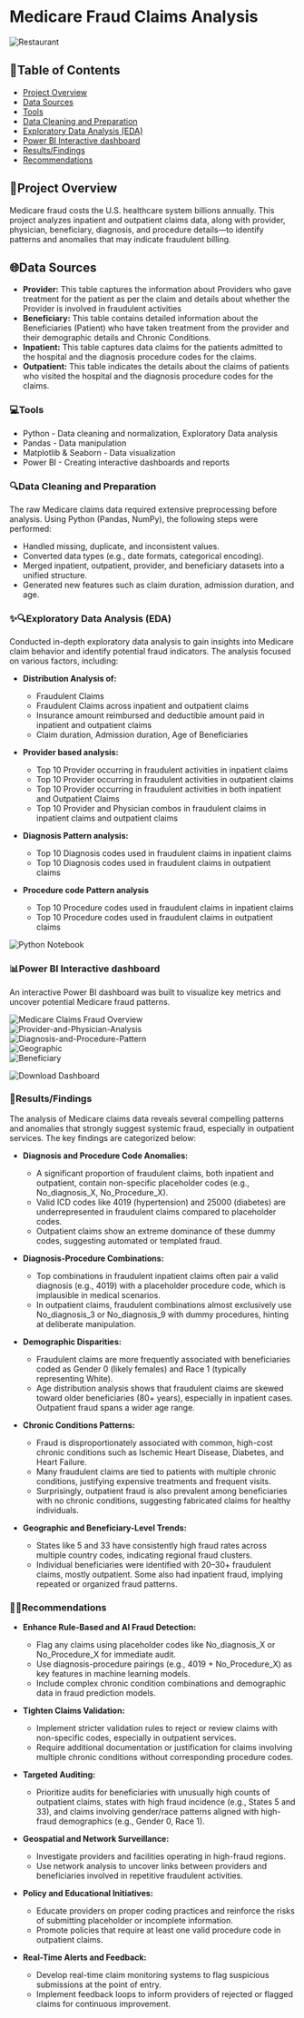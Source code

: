 # Medicare Fraud Claims Analysis

![Restaurant](images/Medicare.jpg)

## 📑Table of Contents

- [Project Overview](#project-overview)
- [Data Sources](#data-sources)
- [Tools](#tools)
- [Data Cleaning and Preparation](#data-cleaning-and-preparation)
- [Exploratory Data Analysis (EDA)](#exploratory-data-analysis-eda)
- [Power BI Interactive dashboard](#power-bi-interactive-dashboard)
- [Results/Findings](#resultsfindings)
- [Recommendations](#recommendations)

## 📁Project Overview
Medicare fraud costs the U.S. healthcare system billions annually. This project analyzes inpatient and outpatient claims data, along with provider, physician, beneficiary, diagnosis, and procedure details—to identify patterns and anomalies that may indicate fraudulent billing.

## 🌐Data Sources

- <b>Provider:</b> This table captures the information about Providers who gave treatment for the patient as per the claim and details about whether the Provider is involved in fraudulent activities <br>
- <b>Beneficiary:</b> This table contains detailed information about the Beneficiaries (Patient) who have taken treatment from the provider and their demographic details and Chronic Conditions. <br>
- <b>Inpatient:</b> This table captures data claims for the patients admitted to the hospital and the diagnosis procedure codes for the claims. <br>
- <b>Outpatient:</b> This table indicates the details about the claims of patients who visited the hospital and the diagnosis procedure codes for the claims. <br>

### 💻Tools

- Python - Data cleaning and normalization, Exploratory Data analysis
- Pandas - Data manipulation
- Matplotlib & Seaborn - Data visualization
- Power BI - Creating interactive dashboards and reports

### 🔍Data Cleaning and Preparation

The raw Medicare claims data required extensive preprocessing before analysis. Using Python (Pandas, NumPy), the following steps were performed:

- Handled missing, duplicate, and inconsistent values.
- Converted data types (e.g., date formats, categorical encoding).
- Merged inpatient, outpatient, provider, and beneficiary datasets into a unified structure.
- Generated new features such as claim duration, admission duration, and age.

### ✨🔍Exploratory Data Analysis (EDA)

Conducted in-depth exploratory data analysis to gain insights into Medicare claim behavior and identify potential fraud indicators. The analysis focused on various factors, including:<br>

- <b>Distribution Analysis of:</b>
  - Fraudulent Claims
  - Fraudulent Claims across inpatient and outpatient claims
  - Insurance amount reimbursed and deductible amount paid in inpatient and outpatient claims
  - Claim duration, Admission duration, Age of Beneficiaries


- <b>Provider based analysis:</b>
  - Top 10 Provider occurring in fraudulent activities in inpatient claims
  - Top 10 Provider occurring in fraudulent activities in outpatient claims
  - Top 10 Provider occurring in fraudulent activities in both inpatient and Outpatient Claims
  - Top 10 Provider and Physician combos in fraudulent claims in inpatient claims and outpatient claims

- <b>Diagnosis Pattern analysis:</b>
  - Top 10 Diagnosis codes used in fraudulent claims in inpatient claims
  - Top 10 Diagnosis codes used in fraudulent claims in outpatient claims

- <b>Procedure code Pattern analysis</b>
  - Top 10 Procedure codes used in fraudulent claims in inpatient claims
  - Top 10 Procedure codes used in fraudulent claims in outpatient claims

<p>
  <a href="https://github.com/Bhuvi128/Medicare-Fraud-Claims-Analysis/blob/main/Medicare%20Fraud%20Claims%20Analysis.ipynb" target="_blank" style="text-decoration:none;">
    <img src="https://img.shields.io/badge/View-Python_Notebook-ffbcc4?style=for-the-badge&logo=jupyter" alt="Python Notebook">
  </a>
</p>

### 📊Power BI Interactive dashboard

An interactive Power BI dashboard was built to visualize key metrics and uncover potential Medicare fraud patterns.

![Medicare Claims Fraud Overview](Power-BI-Dashboards/Medicare-Claims-Fraud-Overview.png)<br>
![Provider-and-Physician-Analysis](Power-BI-Dashboards/Provider-and-Physician-Analysis.png)<br>
![Diagnosis-and-Procedure-Pattern](Power-BI-Dashboards/Diagnosis-and-Procedure-Pattern.png)<br>
![Geographic](Power-BI-Dashboards/Geographic-Fraud-Mapping.png)<br>
![Beneficiary](Power-BI-Dashboards/Beneficiary-Risk-Profiling.png)<br>

<p>
   <a href="https://drive.google.com/file/d/1uiFNtuu1ThZB6MZflrG7y6VcrzHjl6W_/view?usp=drive_link" target="_blank" style="text-decoration:none;">
    <img src="https://img.shields.io/badge/Download-Dashboard-babbf6?style=for-the-badge&logo=github" alt="Download Dashboard">
  </a>
</p>

### 📝Results/Findings

The analysis of Medicare claims data reveals several compelling patterns and anomalies that strongly suggest systemic fraud, especially in outpatient services. The key findings are categorized below:

- <b>Diagnosis and Procedure Code Anomalies:</b>
  - A significant proportion of fraudulent claims, both inpatient and outpatient, contain non-specific placeholder codes (e.g., No_diagnosis_X, No_Procedure_X).
  - Valid ICD codes like 4019 (hypertension) and 25000 (diabetes) are underrepresented in fraudulent claims compared to placeholder codes.
  - Outpatient claims show an extreme dominance of these dummy codes, suggesting automated or templated fraud.

- <b>Diagnosis-Procedure Combinations:</b>
  - Top combinations in fraudulent inpatient claims often pair a valid diagnosis (e.g., 4019) with a placeholder procedure code, which is implausible in medical scenarios.
  - In outpatient claims, fraudulent combinations almost exclusively use No_diagnosis_3 or No_diagnosis_9 with dummy procedures, hinting at deliberate manipulation.

- <b>Demographic Disparities:</b>
  - Fraudulent claims are more frequently associated with beneficiaries coded as Gender 0 (likely females) and Race 1 (typically representing White).
  - Age distribution analysis shows that fraudulent claims are skewed toward older beneficiaries (80+ years), especially in inpatient cases. Outpatient fraud spans a wider 
    age range.

- <b>Chronic Conditions Patterns:</b>
  - Fraud is disproportionately associated with common, high-cost chronic conditions such as Ischemic Heart Disease, Diabetes, and Heart Failure.
  - Many fraudulent claims are tied to patients with multiple chronic conditions, justifying expensive treatments and frequent visits.
  - Surprisingly, outpatient fraud is also prevalent among beneficiaries with no chronic conditions, suggesting fabricated claims for healthy individuals.

- <b>Geographic and Beneficiary-Level Trends:</b>
  - States like 5 and 33 have consistently high fraud rates across multiple country codes, indicating regional fraud clusters.
  - Individual beneficiaries were identified with 20–30+ fraudulent claims, mostly outpatient. Some also had inpatient fraud, implying repeated or organized fraud patterns.

### 📝🚀Recommendations

- <b>Enhance Rule-Based and AI Fraud Detection:</b>
  - Flag any claims using placeholder codes like No_diagnosis_X or No_Procedure_X for immediate audit.
  - Use diagnosis-procedure pairings (e.g., 4019 + No_Procedure_X) as key features in machine learning models.
  - Include complex chronic condition combinations and demographic data in fraud prediction models.

- <b>Tighten Claims Validation:</b>
  - Implement stricter validation rules to reject or review claims with non-specific codes, especially in outpatient services.
  - Require additional documentation or justification for claims involving multiple chronic conditions without corresponding procedure codes.

- <b>Targeted Auditing:</b>
  - Prioritize audits for beneficiaries with unusually high counts of outpatient claims, states with high fraud incidence (e.g., States 5 and 33), and claims involving 
    gender/race patterns aligned with high-fraud demographics (e.g., Gender 0, Race 1).

- <b>Geospatial and Network Surveillance:</b>
  - Investigate providers and facilities operating in high-fraud regions.
  - Use network analysis to uncover links between providers and beneficiaries involved in repetitive fraudulent activities.

- <b>Policy and Educational Initiatives:</b>
  - Educate providers on proper coding practices and reinforce the risks of submitting placeholder or incomplete information.
  - Promote policies that require at least one valid procedure code in outpatient claims.

- <b>Real-Time Alerts and Feedback:</b>
  - Develop real-time claim monitoring systems to flag suspicious submissions at the point of entry.
  - Implement feedback loops to inform providers of rejected or flagged claims for continuous improvement.
